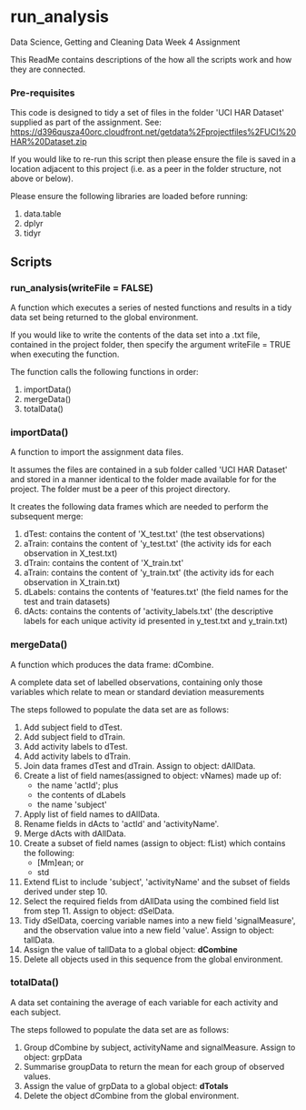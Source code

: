 # run_analysis
Data Science, Getting and Cleaning Data Week 4 Assignment

This ReadMe contains descriptions of the how all the scripts work and how they are connected.

### Pre-requisites
This code is designed to tidy a set of files in the folder 'UCI HAR Dataset' supplied as part of the assignment.
See: <https://d396qusza40orc.cloudfront.net/getdata%2Fprojectfiles%2FUCI%20HAR%20Dataset.zip>

If you would like to re-run this script then please ensure the file is saved in a location adjacent to this project (i.e. as a peer in the folder structure, not above or below).

Please ensure the following libraries are loaded before running:
1. data.table
2. dplyr
3. tidyr

## Scripts

### run_analysis(writeFile = FALSE)
A function which executes a series of nested functions and results in a tidy data set being returned to the global environment.

If you would like to write the contents of the data set into a .txt file, contained in the project folder, then specify the argument writeFile = TRUE when executing the function. 

The function calls the following functions in order:
1. importData()
2. mergeData()
3. totalData()

### importData()
A function to import the assignment data files.

It assumes the files are contained in a sub folder called 'UCI HAR Dataset' and stored in a manner identical to the folder made available for for the project.  The folder must be a peer of this project directory.

It creates the following data frames which are needed to perform the subsequent merge:
1. dTest: contains the content of 'X_test.txt' (the test observations)
2. aTrain: contains the content of 'y_test.txt' (the activity ids for each observation in X_test.txt) 
3. dTrain: contains the content of 'X_train.txt'
4. aTrain: contains the content of 'y_train.txt' (the activity ids for each observation in X_train.txt) 
5. dLabels: contains the contents of 'features.txt' (the field names for the test and train datasets)
6. dActs: contains the contents of 'activity_labels.txt' (the descriptive labels for each unique activity id presented in y_test.txt and y_train.txt)

### mergeData()
A function which produces the data frame: dCombine.

A complete data set of labelled observations, containing only those variables which relate to mean or standard deviation measurements

The steps followed to populate the data set are as follows:

1. Add subject field to dTest.
2. Add subject field to dTrain. 
3. Add activity labels to dTest.
4. Add activity labels to dTrain.
5. Join data frames dTest and dTrain. Assign to object: dAllData.
6. Create a list of field names(assigned to object: vNames) made up of:
    + the name 'actId'; plus
    + the contents of dLabels
    + the name 'subject'
7. Apply list of field names to dAllData.
8. Rename fields in dActs to 'actId' and 'activityName'.
9. Merge dActs with dAllData.
10. Create a subset of field names (assign to object: fList) which contains the following:
    + [Mm]ean; or
    + std
11. Extend fList to include 'subject', 'activityName' and the subset of fields derived under step 10.
12. Select the required fields from dAllData using the combined field list from step 11.  Assign to object: dSelData.
13. Tidy dSelData, coercing variable names into a new field 'signalMeasure', and the observation value into a new field 'value'.  Assign to object: tallData.
14. Assign the value of tallData to a global object: **dCombine**
15. Delete all objects used in this sequence from the global environment.

### totalData()
A data set containing the average of each variable for each activity and each subject.

The steps followed to populate the data set are as follows:
1. Group dCombine by subject, activityName and signalMeasure.  Assign to object: grpData
2. Summarise groupData to return the mean for each group of observed values.
3. Assign the value of grpData to a global object: **dTotals**
4. Delete the object dCombine from the global environment.